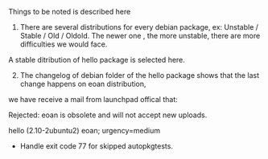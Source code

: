 Things to be noted is described here

1. There are several distributions for every debian package, ex: Unstable / Stable / Old / Oldold.
The newer one , the more unstable, there are more difficulties we would face.

A stable ditribution of hello package is selected here.


2. The changelog of debian folder of the hello package shows that the last change happens on eoan distribution,

we have receive a mail from launchpad offical that:

Rejected:
eoan is obsolete and will not accept new uploads.

hello (2.10-2ubuntu2) eoan; urgency=medium

  * Handle exit code 77 for skipped autopkgtests.

